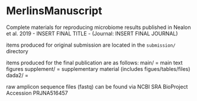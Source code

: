 # MerlinsManuscript
Complete materials for reproducing microbiome results published in Nealon et al. 2019 - INSERT FINAL TITLE - (Journal: INSERT FINAL JOURNAL)

items produced for original submission are located in the `submission/` directory

items produced for the final publication are as follows:
main/ = main text figures
supplement/ = supplementary material (includes figues/tables/files)
dada2/ = 

raw amplicon sequence files (fastq) can be found via NCBI SRA BioProject Accession PRJNA516457
